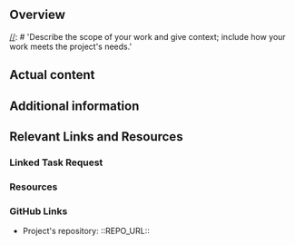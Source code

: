 [repo_url_keep]: # '::REPO_URL::'
[gh_profile_keep]: # '::GH_PROFILE::'
[//]: # 'You are advised to follow a similar structure such as the one below. When creating your contribution post, be sure that its structure is clear and you convey all necessary information. Consider including post banner and other visual assets.'

## Overview

[//]: # 'Describe the scope of your work and give context; include how your work meets the project's needs.'

## Actual content

[//]: # 'Provide the copy you created in its entirety if possible. Otherwise, provide links to the full version.'

## Additional information

[//]: # 'Add relevant notes and links to support your contribution. This may include additional information to verify authorship or prove implementation of your content by the project owners.'

## Relevant Links and Resources

### Linked Task Request

[//]: # 'If the work was publicly requested, provide the link to it.'
[//]: # 'E.g. Utopian task request post, GitHub issue'

### Resources

[//]: # 'Include links and references to resources used in the post. It is a good practice to cite all unoriginal materials.'

### GitHub Links

[//]: # 'Include link to the GitHub repository of the specific project.'
[//]: # 'e.g. https://github.com/utopian-io/v2.utopian.io'

- Project's repository: ::REPO_URL::
